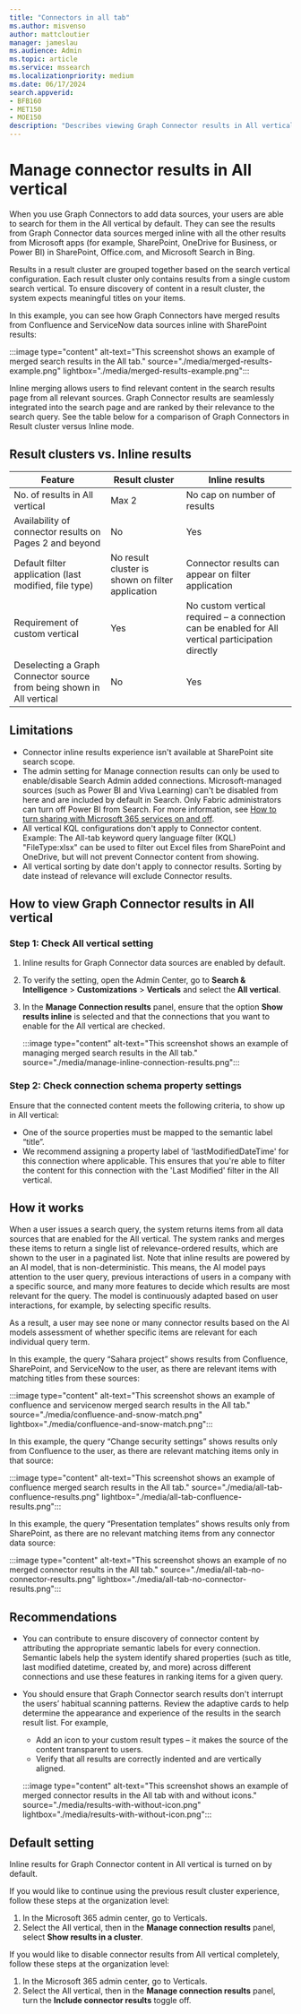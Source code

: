 ```yaml
---
title: "Connectors in all tab"
ms.author: misvenso
author: mattcloutier
manager: jameslau
ms.audience: Admin
ms.topic: article
ms.service: mssearch
ms.localizationpriority: medium
ms.date: 06/17/2024
search.appverid:
- BFB160
- MET150
- MOE150
description: "Describes viewing Graph Connector results in All vertical."
---
```

# Manage connector results in All vertical

When you use Graph Connectors to add data sources, your users are able to search for them in the All vertical by default. They can see the results from Graph Connector data sources merged inline with all the other results from Microsoft apps (for example, SharePoint, OneDrive for Business, or Power BI) in SharePoint, Office.com, and Microsoft Search in Bing. 

Results in a result cluster are grouped together based on the search vertical configuration. Each result cluster only contains results from a single custom search vertical. To ensure discovery of content in a result cluster, the system expects meaningful titles on your items.

In this example, you can see how Graph Connectors have merged results from Confluence and ServiceNow data sources inline with SharePoint results:  

:::image type="content" alt-text="This screenshot shows an example of merged search results in the All tab." source="./media/merged-results-example.png" lightbox="./media/merged-results-example.png":::

Inline merging allows users to find relevant content in the search results page from all relevant sources. Graph Connector results are seamlessly integrated into the search page and are ranked by their relevance to the search query. See the table below for a comparison of Graph Connectors in Result cluster versus Inline mode. 

## Result clusters vs. Inline results 

Feature | Result cluster | Inline results
--- | --- | ---
No. of results in All vertical | Max 2 | No cap on number of results |
Availability of connector results on Pages 2 and beyond | No | Yes |
Default filter application (last modified, file type) | No result cluster is shown on filter application | Connector results can appear on filter application |
Requirement of custom vertical | Yes | No custom vertical required – a connection can be enabled for All vertical participation directly |
Deselecting a Graph Connector source from being shown in All vertical | No | Yes |

## Limitations

* Connector inline results experience isn't available at SharePoint site search scope.
* The admin setting for Manage connection results can only be used to enable/disable Search Admin added connections. Microsoft-managed sources (such as Power BI and Viva Learning) can't be disabled from here and are included by default in Search. Only Fabric administrators can turn off Power BI from Search. For more information, see [How to turn sharing with Microsoft 365 services on and off](/fabric/admin/admin-share-power-bi-metadata-microsoft-365-services#how-to-turn-sharing-with-microsoft-365-services-on-and-off).
* All vertical KQL configurations don't apply to Connector content. Example: The All-tab keyword query language filter (KQL) "FileType:xlsx" can be used to filter out Excel files from SharePoint and OneDrive, but will not prevent Connector content from showing.
* All vertical sorting by date don't apply to connector results. Sorting by date instead of relevance will exclude Connector results.

## How to view Graph Connector results in All vertical 

### Step 1: Check All vertical setting
1. Inline results for Graph Connector data sources are enabled by default.  
2. To verify the setting, open the Admin Center, go to **Search & Intelligence** > **Customizations** > **Verticals** and select the **All vertical**.
3. In the **Manage Connection results** panel, ensure that the option **Show results inline** is selected and that the connections that you want to enable for the All vertical are checked. 

   :::image type="content" alt-text="This screenshot shows an example of managing merged search results in the All tab." source="./media/manage-inline-connection-results.png":::

### Step 2: Check connection schema property settings

Ensure that the connected content meets the following criteria, to show up in All vertical: 
* One of the source properties must be mapped to the semantic label “title”. 
* We recommend assigning a property label of 'lastModifiedDateTime' for this connection where applicable. This ensures that you're able to filter the content for this connection with the 'Last Modified' filter in the All vertical. 

## How it works

When a user issues a search query, the system returns items from all data sources that are enabled for the All vertical. The system ranks and merges these items to return a single list of relevance-ordered results, which are shown to the user in a paginated list. Note that inline results are powered by an AI model, that is non-deterministic. This means, the AI model pays attention to the user query, previous interactions of users in a company with a specific source, and many more features to decide which results are most relevant for the query. The model is continuously adapted based on user interactions, for example, by selecting specific results. 

As a result, a user may see none or many connector results based on the AI models assessment of whether specific items are relevant for each individual query term. 

In this example, the query “Sahara project” shows results from Confluence, SharePoint, and ServiceNow to the user, as there are relevant items with matching titles from these sources: 

:::image type="content" alt-text="This screenshot shows an example of confluence and servicenow merged search results in the All tab." source="./media/confluence-and-snow-match.png" lightbox="./media/confluence-and-snow-match.png":::

In this example, the query “Change security settings” shows results only from Confluence to the user, as there are relevant matching items only in that source: 

:::image type="content" alt-text="This screenshot shows an example of confluence merged search results in the All tab." source="./media/all-tab-confluence-results.png" lightbox="./media/all-tab-confluence-results.png":::

In this example, the query “Presentation templates” shows results only from SharePoint, as there are no relevant matching items from any connector data source: 

:::image type="content" alt-text="This screenshot shows an example of no merged connector results in the All tab." source="./media/all-tab-no-connector-results.png" lightbox="./media/all-tab-no-connector-results.png":::

## Recommendations

* You can contribute to ensure discovery of connector content by attributing the appropriate semantic labels for every connection. Semantic labels help the system identify shared properties (such as title, last modified datetime, created by, and more) across different connections and use these features in ranking items for a given query. 
* You should ensure that Graph Connector search results don't interrupt the users’ habitual scanning patterns. Review the adaptive cards to help determine the appearance and experience of the results in the search result list. For example, 
  * Add an icon to your custom result types – it makes the source of the content transparent to users. 
  * Verify that all results are correctly indented and are vertically aligned.  

  :::image type="content" alt-text="This screenshot shows an example of merged connector results in the All tab with and without icons." source="./media/results-with-without-icon.png" lightbox="./media/results-with-without-icon.png":::

## Default setting

Inline results for Graph Connector content in All vertical is turned on by default. 

If you would like to continue using the previous result cluster experience, follow these steps at the organization level: 

1. In the Microsoft 365 admin center, go to Verticals. 
2. Select the All vertical, then in the **Manage connection results** panel, select **Show results in a cluster**.

If you would like to disable connector results from All vertical completely, follow these steps at the organization level: 

1. In the Microsoft 365 admin center, go to Verticals. 
2. Select the All vertical, then in the **Manage connection results** panel, turn the **Include connector results** toggle off. 
